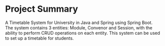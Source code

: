 # Project Summary
A Timetable System for University in Java and Spring using Spring Boot. The system contains 3 entities: Module, Convenor and Session, with the ability to perform CRUD operations on each entity. This system can be used to set up a timetable for students.
